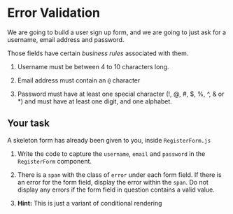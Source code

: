 # Error Validation
We are going to build a user sign up form, and we are going to just ask for a username, email address and password.

Those fields have certain _business rules_ associated with them.

1. Username must be between 4 to 10 characters long.

2. Email address must contain an `@` character

3. Password must have at least one special character (!, @, #, $, %, ^, & or *) and must have at least one digit, and one alphabet.

## Your task

A skeleton form has already been given to you, inside `RegisterForm.js`

1. Write the code to capture  the `username`, `email` and `password` in the `RegisterForm` component.

2. There is a `span` with the class of `error` under each form field. If there is an error for the form field, display the error within the `span`. Do not display any errors if the form field in question contains a valid value.

3. **Hint:** This is just a variant of conditional rendering